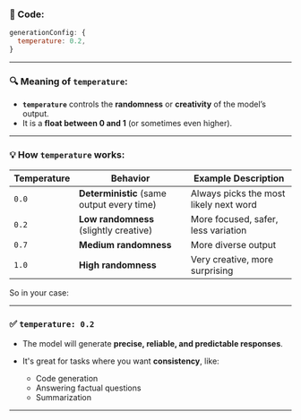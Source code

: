### 🔧 Code:

```js
generationConfig: {
  temperature: 0.2,
}
```

---

### 🔍 Meaning of `temperature`:

* **`temperature`** controls the **randomness** or **creativity** of the model’s output.
* It is a **float between 0 and 1** (or sometimes even higher).

---

### 💡 How `temperature` works:

| Temperature | Behavior                                   | Example Description                    |
| ----------- | ------------------------------------------ | -------------------------------------- |
| `0.0`       | **Deterministic** (same output every time) | Always picks the most likely next word |
| `0.2`       | **Low randomness** (slightly creative)     | More focused, safer, less variation    |
| `0.7`       | **Medium randomness**                      | More diverse output                    |
| `1.0`       | **High randomness**                        | Very creative, more surprising         |

So in your case:

---

### ✅ `temperature: 0.2`

* The model will generate **precise, reliable, and predictable responses**.
* It's great for tasks where you want **consistency**, like:

  * Code generation
  * Answering factual questions
  * Summarization

---
